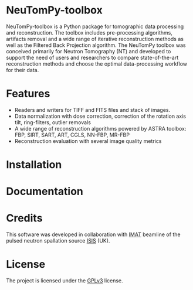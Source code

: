 # NeuTomPy-toolbox
NeuTomPy-toolbox is a Python package for tomographic data processing and reconstruction.
The toolbox includes pre-processing algorithms, artifacts removal and a wide range of iterative
reconstruction methods as well as the Filtered Back Projection algorithm. 
The NeuTomPy toolbox was conceived primarily for Neutron Tomography (NT) and developed to support 
the need of users and researchers to compare state-of-the-art reconstruction methods and choose the optimal data-processing 
workflow for their data.

# Features
* Readers and writers for TIFF and FITS files and stack of images.
* Data normalization with dose correction, correction of the rotation axis tilt, ring-filters, outlier removals 
* A wide range of reconstruction algorithms powered by ASTRA toolbox: FBP, SIRT, SART, ART, CGLS, NN-FBP, MR-FBP
* Reconstruction evaluation with several image quality metrics

# Installation

# Documentation


# Credits
This software was developed in collaboration with [IMAT](https://www.isis.stfc.ac.uk/Pages/IMAT.aspx) beamline of the pulsed neutron spallation source [ISIS](https://www.isis.stfc.ac.uk/Pages/home.aspx) (UK).


License
=======

The project is licensed under the [GPLv3](https://github.com/dmici/NeuTomPy-toolbox/blob/master/LICENSE) license.
